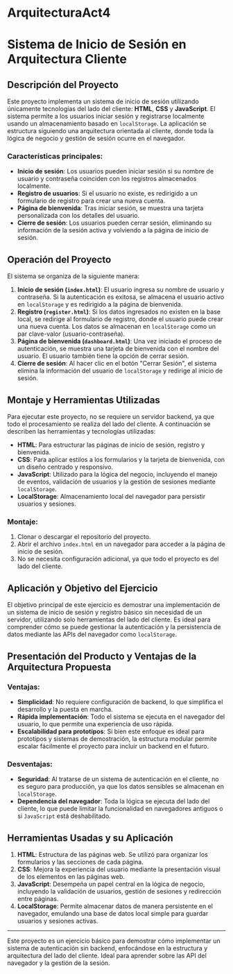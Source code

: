 # ArquitecturaAct4 


# Sistema de Inicio de Sesión en Arquitectura Cliente

## Descripción del Proyecto

Este proyecto implementa un sistema de inicio de sesión utilizando únicamente tecnologías del lado del cliente: **HTML**, **CSS** y **JavaScript**. El sistema permite a los usuarios iniciar sesión y registrarse localmente usando un almacenamiento basado en `localStorage`. La aplicación se estructura siguiendo una arquitectura orientada al cliente, donde toda la lógica de negocio y gestión de sesión ocurre en el navegador.

### Características principales:

- **Inicio de sesión**: Los usuarios pueden iniciar sesión si su nombre de usuario y contraseña coinciden con los registros almacenados localmente.
- **Registro de usuarios**: Si el usuario no existe, es redirigido a un formulario de registro para crear una nueva cuenta.
- **Página de bienvenida**: Tras iniciar sesión, se muestra una tarjeta personalizada con los detalles del usuario.
- **Cierre de sesión**: Los usuarios pueden cerrar sesión, eliminando su información de la sesión activa y volviendo a la página de inicio de sesión.

## Operación del Proyecto

El sistema se organiza de la siguiente manera:

1. **Inicio de sesión (`index.html`)**: El usuario ingresa su nombre de usuario y contraseña. Si la autenticación es exitosa, se almacena el usuario activo en `localStorage` y es redirigido a la página de bienvenida.
2. **Registro (`register.html`)**: Si los datos ingresados no existen en la base local, se redirige al formulario de registro, donde el usuario puede crear una nueva cuenta. Los datos se almacenan en `localStorage` como un par clave-valor (usuario-contraseña).
3. **Página de bienvenida (`dashboard.html`)**: Una vez iniciado el proceso de autenticación, se muestra una tarjeta de bienvenida con el nombre del usuario. El usuario también tiene la opción de cerrar sesión.
4. **Cierre de sesión**: Al hacer clic en el botón "Cerrar Sesión", el sistema elimina la información del usuario de `localStorage` y redirige al inicio de sesión.

## Montaje y Herramientas Utilizadas

Para ejecutar este proyecto, no se requiere un servidor backend, ya que todo el procesamiento se realiza del lado del cliente. A continuación se describen las herramientas y tecnologías utilizadas:

- **HTML**: Para estructurar las páginas de inicio de sesión, registro y bienvenida.
- **CSS**: Para aplicar estilos a los formularios y la tarjeta de bienvenida, con un diseño centrado y responsivo.
- **JavaScript**: Utilizado para la lógica del negocio, incluyendo el manejo de eventos, validación de usuarios y la gestión de sesiones mediante `localStorage`.
- **LocalStorage**: Almacenamiento local del navegador para persistir usuarios y sesiones.

### Montaje:

1. Clonar o descargar el repositorio del proyecto.
2. Abrir el archivo `index.html` en un navegador para acceder a la página de inicio de sesión.
3. No se necesita configuración adicional, ya que todo el proyecto es del lado del cliente.

## Aplicación y Objetivo del Ejercicio

El objetivo principal de este ejercicio es demostrar una implementación de un sistema de inicio de sesión y registro básico sin necesidad de un servidor, utilizando solo herramientas del lado del cliente. Es ideal para comprender cómo se puede gestionar la autenticación y la persistencia de datos mediante las APIs del navegador como `localStorage`.

## Presentación del Producto y Ventajas de la Arquitectura Propuesta

### Ventajas:
- **Simplicidad**: No requiere configuración de backend, lo que simplifica el desarrollo y la puesta en marcha.
- **Rápida implementación**: Todo el sistema se ejecuta en el navegador del usuario, lo que permite una experiencia de uso rápida.
- **Escalabilidad para prototipos**: Si bien este enfoque es ideal para prototipos y sistemas de demostración, la estructura modular permite escalar fácilmente el proyecto para incluir un backend en el futuro.

### Desventajas:
- **Seguridad**: Al tratarse de un sistema de autenticación en el cliente, no es seguro para producción, ya que los datos sensibles se almacenan en `localStorage`.
- **Dependencia del navegador**: Toda la lógica se ejecuta del lado del cliente, lo que puede limitar la funcionalidad en navegadores antiguos o si `JavaScript` está deshabilitado.

## Herramientas Usadas y su Aplicación

1. **HTML**: Estructura de las páginas web. Se utilizó para organizar los formularios y las secciones de cada página.
2. **CSS**: Mejora la experiencia del usuario mediante la presentación visual de los elementos en las páginas web.
3. **JavaScript**: Desempeña un papel central en la lógica de negocio, incluyendo la validación de usuarios, gestión de sesiones y redirección entre páginas.
4. **LocalStorage**: Permite almacenar datos de manera persistente en el navegador, emulando una base de datos local simple para guardar usuarios y sesiones activas.

---

Este proyecto es un ejercicio básico para demostrar cómo implementar un sistema de autenticación sin backend, enfocándose en la estructura y arquitectura del lado del cliente. Ideal para aprender sobre las API del navegador y la gestión de la sesión.

